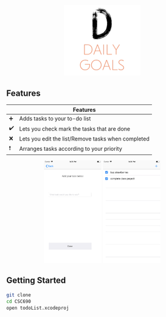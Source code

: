 
<p align="center"> <img src="https://github.com/Chavan27/CSC690/blob/master/Screenshot%202019-07-15%20at%209.16.27%20PM.png" width="40%">

## Features

 |         | Features  |
----------|-----------------
:heavy_plus_sign: | Adds tasks to your to-do list
:heavy_check_mark: | Lets you check mark the tasks that are done
:x: | Lets you edit the list/Remove tasks when completed
:heavy_exclamation_mark: | Arranges tasks according to your priority



<p align="center"><img src="https://github.com/Chavan27/CSC690/blob/master/Simulator%20Screen%20Shot%20-%20iPhone%208%20Plus%20-%202019-07-14%20at%2021.35.32.png" width="30%"/> <img src="https://github.com/Chavan27/CSC690/blob/master/Simulator%20Screen%20Shot%20-%20iPhone%208%20Plus%20-%202019-07-14%20at%2021.36.31.png" width="30%"/>


## Getting Started

```sh
git clone 
cd CSC690
open todoList.xcodeproj
```
